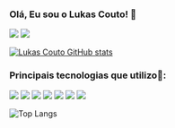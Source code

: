 ### Olá, Eu sou o Lukas Couto! 👋

[![](https://img.shields.io/badge/website-000000?style=for-the-badge&logo=About.me&logoColor=white)](https://draftlk.github.io/Portfolio/)
[![](https://img.shields.io/badge/LinkedIn-0077B5?style=for-the-badge&logo=linkedin&logoColor=white)](https://www.linkedin.com/in/lukas-couto-30351a224/)

[![Lukas Couto GitHub stats](https://github-readme-stats.vercel.app/api?username=draftLk&show_icons=true&theme=tokyonight)](https://github.com/draftLk)

### Principais tecnologias que utilizo🔧: 

[![](https://img.shields.io/badge/HTML5-E34F26?style=for-the-badge&logo=html5&logoColor=white)](https://github.com/draftLk)
[![](https://img.shields.io/badge/CSS3-1572B6?style=for-the-badge&logo=css3&logoColor=white)](https://github.com/draftLk)
[![](https://img.shields.io/badge/JavaScript-F7DF1E?style=for-the-badge&logo=javascript&logoColor=black)](https://github.com/draftLk)
[![](https://img.shields.io/badge/React-20232A?style=for-the-badge&logo=react&logoColor=61DAFB)](https://github.com/draftLk)
[![](https://img.shields.io/badge/Sass-CC6699?style=for-the-badge&logo=sass&logoColor=white)](https://github.com/draftLk)
[![](https://img.shields.io/badge/Figma-F24E1E?style=for-the-badge&logo=figma&logoColor=white)](https://github.com/draftLk)
[![](https://img.shields.io/badge/GitHub-100000?style=for-the-badge&logo=github&logoColor=white)](https://github.com/Draft-LK)

![Top Langs](https://github-readme-stats.vercel.app/api/top-langs/?username=draftLk&layout=compact&theme=tokyonight)



















